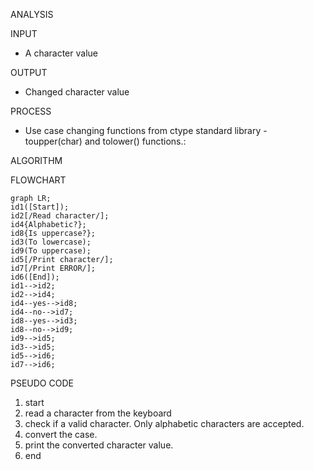 ANALYSIS

INPUT

- A character value

OUTPUT

- Changed character value

PROCESS

- Use case changing functions from ctype standard library - toupper(char) and tolower() functions.:

ALGORITHM

 FLOWCHART

```mermaid
graph LR;
id1([Start]);
id2[/Read character/];
id4{Alphabetic?};
id8{Is uppercase?};
id3(To lowercase);
id9(To uppercase);
id5[/Print character/];
id7[/Print ERROR/];
id6([End]);
id1-->id2;
id2-->id4;
id4--yes-->id8;
id4--no-->id7;
id8--yes-->id3;
id8--no-->id9;
id9-->id5;
id3-->id5;
id5-->id6;
id7-->id6;
```

 PSEUDO CODE
1. start
2. read a character from the keyboard
3. check if a valid character. Only alphabetic characters are accepted.
4. convert the case.
5. print the converted character value.
6. end


